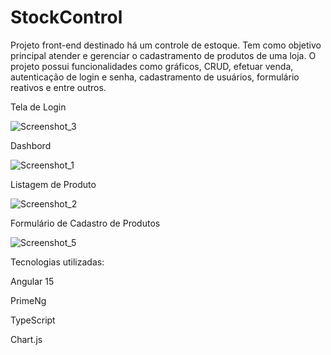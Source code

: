 # StockControl


Projeto front-end destinado há um controle de estoque. Tem como objetivo principal atender e gerenciar o cadastramento de produtos de uma loja. O projeto possui funcionalidades como gráficos, CRUD, efetuar venda, autenticação de login e senha, cadastramento de usuários, formulário reativos e entre outros.

Tela de Login

![Screenshot_3](https://github.com/JamesCode-Ts/Stock-Control/assets/63932833/c07fd53f-6d21-4128-ba3e-93cf68955aeb)

Dashbord

![Screenshot_1](https://github.com/JamesCode-Ts/Stock-Control/assets/63932833/82a1b9dd-733d-4d03-b736-6bd4f7eb1dfb)

Listagem de Produto

![Screenshot_2](https://github.com/JamesCode-Ts/Stock-Control/assets/63932833/aa68ceb7-9605-4f0e-a811-4cfdb90dc029)

Formulário de Cadastro de Produtos

![Screenshot_5](https://github.com/JamesCode-Ts/Stock-Control/assets/63932833/eedaff00-e81a-4104-91c7-54affc170469)


Tecnologias utilizadas:

Angular 15

PrimeNg

TypeScript

Chart.js


